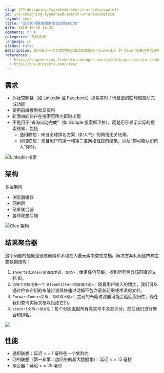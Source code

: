 ```yaml
---
slug: 179-designing-typeahead-search-or-autocomplete
id: 179-designing-typeahead-search-or-autocomplete
layout: post
title: "设计实时联想搜索或自动完成功能"
date: 2019-10-10 18:33
comments: true
categories: 系统设计
language: cn
slides: false
description: 如何设计一个实时的联想自动完成服务？Linkedin 的 Cleo 库通过多层架构（浏览器缓存 / 网络层 / 结果聚合器 / 各种联想后端）和 4 个元素（倒排索引 / 正向索引，布隆过滤器，评分器）来回答这个问题。
references:
  - https://engineering.linkedin.com/open-source/cleo-open-source-technology-behind-linkedins-typeahead-search
  - http://sna-projects.com/cleo/
---
```


## 需求

* 为社交网络（如 Linkedin 或 Facebook）提供实时 / 低延迟的联想和自动完成功能
* 使用前缀搜索社交资料
* 新添加的账户在搜索范围内即时出现
* 不是用于“查询自动完成”（如 Google 搜索框下拉），而是用于显示实际的搜索结果，包括
    * 通用联想：来自全球排名方案（如人气）的网络无关结果。
    * 网络联想：来自用户的第一和第二度网络连接的结果，以及“你可能认识的人”评分。

![Linkedin 搜索](https://res.cloudinary.com/dohtidfqh/image/upload/v1570758247/web-guiguio/linkedin-typeahead.jpg)

## 架构

多层架构

* 浏览器缓存
* 网络层
* 结果聚合器
* 各种联想后端

![Cleo 架构](https://res.cloudinary.com/dohtidfqh/image/upload/v1570321528/web-guiguio/cleo.png)

## 结果聚合器
这个问题的抽象是通过前缀和术语在大量元素中查找文档。解决方案利用这四种主要数据结构：

1. `InvertedIndex<前缀或术语, 文档>`：给定任何前缀，找到所有包含该前缀的文档 ID。
2. `为每个文档准备一个 BloomFilter<前缀或术语>`：随着用户输入的增加，我们可以通过检查它们的布隆过滤器快速过滤掉不包含最新前缀或术语的文档。
3. `ForwardIndex<文档, 前缀或术语>`：之前的布隆过滤器可能会返回假阳性，现在我们查询实际文档以拒绝它们。
4. `scorer(文档):相关性`：每个分区返回所有真实命中及其评分。然后我们进行聚合和排名。

![](https://res.cloudinary.com/dohtidfqh/image/upload/v1570758116/web-guiguio/cleo-search-flow_0.jpg)

## 性能

* 通用联想：延迟 \< \= 1 毫秒在一个集群内
* 网络联想（第一和第二度网络的超大数据集）：延迟 \< \= 15 毫秒 
* 聚合器：延迟 \< \= 25 毫秒